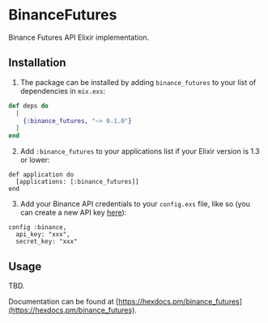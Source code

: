 # BinanceFutures

Binance Futures API Elixir implementation.

## Installation

1. The package can be installed by adding `binance_futures` to your list of dependencies in `mix.exs`:

```elixir
def deps do
  [
    {:binance_futures, "~> 0.1.0"}
  ]
end
```

2. Add `:binance_futures` to your applications list if your Elixir version is 1.3 or lower:

```
def application do
  [applications: [:binance_futures]]
end
```

3. Add your Binance API credentials to your `config.exs` file, like so (you can create a new API
key [here](https://www.binance.com/en/support/faq/360002502072)):

```
config :binance,
  api_key: "xxx",
  secret_key: "xxx"
```

## Usage

TBD.

Documentation can be found at [https://hexdocs.pm/binance_futures](https://hexdocs.pm/binance_futures).

